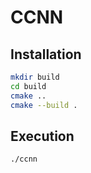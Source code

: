 # CCNN

## Installation

```sh
mkdir build
cd build
cmake ..
cmake --build .
```

## Execution

```sh
./ccnn
```
